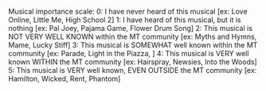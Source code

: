 Musical importance scale:
0: I have never heard of this musical                               [ex: Love Online, Little Me, High School 2]
1: I have heard of this musical, but it is nothing                  [ex: Pal Joey, Pajama Game, Flower Drum Song]
2: This musical is NOT VERY WELL KNOWN within the MT community      [ex: Myths and Hymns, Mame, Lucky Stiff]
3: This musical is SOMEWHAT well known within the MT community      [ex: Parade, Light in the Piazza, ]
4: This musical is VERY well known WITHIN the MT community          [ex: Hairspray, Newsies, Into the Woods]
5: This musical is VERY well known, EVEN OUTSIDE the MT community   [ex: Hamilton, Wicked, Rent, Phantom]